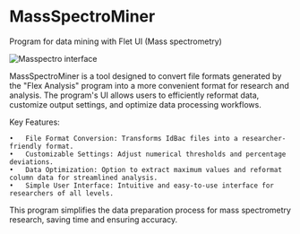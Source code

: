 # MassSpectroMiner
Program for data mining with Flet UI (Mass spectrometry)


![Masspectro interface](https://github.com/user-attachments/assets/02414532-188d-4a0f-9f12-c9ce19f72f1a)


MassSpectroMiner is a tool designed to convert file formats generated by the "Flex Analysis" program into a more convenient format for research and analysis. The program's UI allows users to efficiently reformat data, customize output settings, and optimize data processing workflows.

Key Features:

	•	File Format Conversion: Transforms IdBac files into a researcher-friendly format.
	•	Customizable Settings: Adjust numerical thresholds and percentage deviations.
	•	Data Optimization: Option to extract maximum values and reformat column data for streamlined analysis.
	•	Simple User Interface: Intuitive and easy-to-use interface for researchers of all levels.

This program simplifies the data preparation process for mass spectrometry research, saving time and ensuring accuracy.
